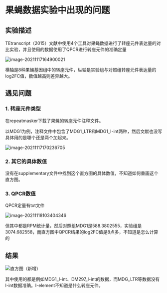 # 果蝇数据实验中出现的问题

## 实验描述

TEtranscript（2015）文献中使用4个工具对果蝇数据进行了转座元件表达量的对比实验，并且使用的数据使用了QPCR进行转座元件的准确定量

![image-20211117164900021](https://tva1.sinaimg.cn/large/008i3skNly1gwi8tx38lzj30zt0neq4u.jpg)

横轴是8种果蝇基因组中的转座元件，纵轴是实验组与对照组转座元件表达量的log2FC值，数值越高则差异越大。

## 遇见问题

### 1. 转座元件类型

在repeatmasker下载了果蝇的转座元件注释文件。

以MDG1为例，注释文件中包含了MDG1_LTR和MDG1_I-int两种，然后文献也没写具体用的是哪个还是两个加起来。

![image-20211117170236705](https://tva1.sinaimg.cn/large/008i3skNly1gwi9832rbcj323k07aad9.jpg)

### 2. 其它的具体数值

没有在supplementary文件中找到这个直方图的具体数值，不知道如何重画这个直方图。

### 3. QPCR数值

QPCR定量有txt文件

![image-20211118103404346](https://tva1.sinaimg.cn/large/008i3skNly1gwj3m5hcwyj312q0o2ju1.jpg)

但其中都是RPM统计量，然后对照组MDG1是588.3802555，实验组是3074.682558，而直方图中QPCR结果的log2FC值是8点多，不知道是怎么计算的

## 结果

![直方图（新增）](https://tva1.sinaimg.cn/large/008i3skNly1gwh5h4thn2j30rs0jgta0.jpg)

其中使用的都是例如MDG1_I-int、DM297_I-int的数据，而MDG_LTR等数据没有I-int数据准确。I-element不知道是什么转座元件。

